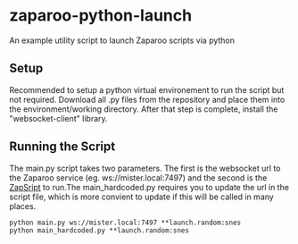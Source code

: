 # zaparoo-python-launch
An example utility script to launch Zaparoo scripts via python

## Setup
Recommended to setup a python virtual environement to run the script but not required. Download all .py files from the repository and place them into the environment/working directory. After that step is complete, install the "websocket-client" library.

## Running the Script
The main.py script takes two parameters. The first is the websocket url to the Zaparoo service (eg. ws://mister.local:7497) and the second is the [ZapSript](https://wiki.zaparoo.org/ZapScript#Generic_Launch_(launch)) to run.The main_hardcoded.py requires you to update the url in the script file, which is more convient to update if this will be called in many places.

````
python main.py ws://mister.local:7497 **launch.random:snes
python main_hardcoded.py **launch.random:snes
````
